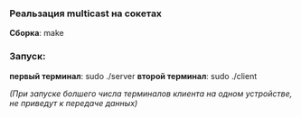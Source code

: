 ### Реальзация multicast на сокетах

**Сборка**: make

### Запуск: 
**первый терминал**: sudo ./server
**второй терминал**: sudo ./client

*(При запуске болшего числа терминалов клиента на одном устройстве, не приведут к передаче данных)*